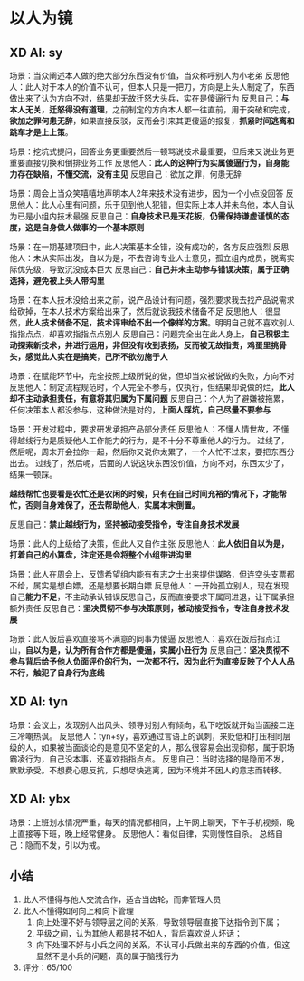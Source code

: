 # 以人为镜

## XD AI: sy

场景：当众阐述本人做的绝大部分东西没有价值，当众称呼别人为小老弟
反思他人：此人对于本人的价值不认可，但本人只是一把刀，方向是上头人制定了，东西做出来了认为方向不对，结果却无故迁怒大头兵，实在是傻逼行为
反思自己：**与本人无关，迁怒得没有道理**，之前制定的方向本人都一往直前，用于突破和完成，**欲加之罪何患无辞**，如果直接反驳，反而会引来其更傻逼的报复，**抓紧时间逃离和跳车才是上上策**。


场景：挖坑式提问，回答业务更重要然后一顿骂说技术最重要，但后来又说业务更重要直接切换和倒排业务工作
反思他人：**此人的这种行为实属傻逼行为，自身能力存在缺陷，不懂交流，没有主见**
反思自己：欲加之罪，何患无辞


场景：周会上当众笑嘻嘻地声明本人2年来技术没有进步，因为一个小点没回答
反思他人：此人心里有问题，乐于见到他人犯错，但实际上本人并未鸟他，本人自认为已是小组内技术最强
反思自己：**自身技术已是天花板，仍需保持谦虚谨慎的态度，这是自身做人做事的一个基本原则**


场景：在一期基建项目中，此人决策基本全错，没有成功的，各方反应强烈
反思他人：未从实际出发，自以为是，不去咨询专业人士意见，孤立组内成员，脱离实际优先级，导致沉没成本巨大
反思自己：**自己并未主动参与错误决策，属于正确选择，避免被上头人带沟里**


场景：在本人技术没给出来之前，说产品设计有问题，强烈要求我去找产品说需求给砍掉，在本人技术方案给出来了，然后就说我技术储备不足
反思他人：很显然，**此人技术储备不足，技术评审给不出一个像样的方案**。明明自己就不喜欢别人指指点点，却喜欢指指点点别人
反思自己：问题完全出在此人身上，**自己积极主动探索新技术，并进行运用，非但没有收到表扬，反而被无故指责，鸡蛋里挑骨头，感觉此人实在是搞笑**，**己所不欲勿施于人**


场景：在赋能环节中，完全按照上级所说的做，但却当众被说做的失败，方向不对
反思他人：制定流程规范时，个人完全不参与，仅执行，但结果却说做的烂，**此人却不主动承担责任，有意将其归属为下属问题**
反思自己：个人为了避嫌被拖累，任何决策本人都没参与，这种做法是对的，**上面人踩坑，自己尽量不要参与**


场景：开发过程中，要求研发承担产品部分责任
反思他人：不懂人情世故，不懂得越线行为是质疑他人工作能力的行为，是不十分不尊重他人的行为。
过线了，然后呢，周末开会拉你一起，然后你又说你太累了，一个人忙不过来，要把东西分出去。
过线了，然后呢，后面的人说这块东西没价值，方向不对，东西太少了，结果一顿踩。

**越线帮忙也要看是农忙还是农闲的时候，只有在自己时间充裕的情况下，才能帮忙，否则自身难保了，还去帮助他人，实属本末倒置。**

反思自己：**禁止越线行为，坚持被动接受指令，专注自身技术发展**


场景：此人的上级给了决策，但此人又自作主张
反思他人：**此人依旧自以为是，打着自己的小算盘，注定还是会将整个小组带进沟里**


场景：此人在周会上，反馈希望组内能有有志之士出来提供谋略，但连空头支票都不给，属实是想白嫖，还是想要长期白嫖
反思他人：一开始孤立别人，现在发现自己**能力不足**，不主动承认错误反思自己，反而直接要求下属同进退，让下属承担额外责任
反思自己：**坚决贯彻不参与决策原则，被动接受指令，专注自身技术发展**

场景：此人饭后喜欢直接骂不满意的同事为傻逼
反思他人：喜欢在饭后指点江山，**自以为是，认为所有合作方都是傻逼，实属小丑行为**
反思自己：**坚决贯彻不参与背后给予他人负面评价的行为，一次都不行，因为此行为直接反映了个人人品不行，触犯了自身行为底线**


## XD AI: tyn

场景：会议上，发现别人出风头、领导对别人有倾向，私下吃饭就开始当面接二连三冷嘲热讽。
反思他人：tyn+sy，喜欢通过言语上的讽刺，来贬低和打压相同层级的人，如果被当面谈论的是意见不坚定的人，那么很容易会出现抑郁，属于职场霸凌行为，自己没本事，还喜欢指指点点。
反思自己：当时选择的是隐而不发，默默承受。不想费心思反抗，只想尽快逃离，因为环境并不因人的意志而转移。

## XD AI: ybx

场景：上班划水情况严重，每天的情况都相同，上午网上聊天，下午手机视频，晚上直接等下班，晚上经常健身。
反思他人：看似自律，实则慢性自杀。
总结自己：隐而不发，引以为戒。

## 小结

1. 此人不懂得与他人交流合作，适合当齿轮，而非管理人员
2. 此人不懂得如何向上和向下管理
	1. 向上处理不好与领导层之间的关系，导致领导层直接下达指令到下属；
	2. 平级之间，认为其他人都是技不如人，背后喜欢说人坏话；
	3. 向下处理不好与小兵之间的关系，不认可小兵做出来的东西的价值，但这显然不是小兵的问题，真的属于脑残行为
3. 评分：65/100
